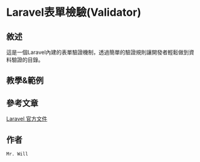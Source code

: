# Laravel表單檢驗(Validator)

## 敘述
這是一個Laravel內建的表單驗證機制，透過簡單的驗證規則讓開發者輕鬆做到資料驗證的目錄。

## 教學&範例

## 參考文章
[Laravel 官方文件](https://laravel.com/docs/8.x/validation)

## 作者
`Mr. Will`
